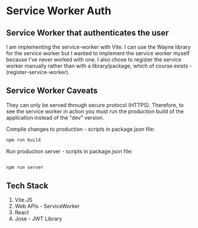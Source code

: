 # Service Worker Auth

## Service Worker that authenticates the user

I am implementing the service-worker with Vite. I can use the Wayne library for the service worker but I wanted to implement the service worker myself because I've never worked with one. I also chose to register the service worker manually rather than with a library/package, which of course exists - (register-service-worker).

## Service Worker Caveats

They can only be served through secure protocol (HTTPS). Therefore, to see the service worker in action you must run the production build of the application instead of the "dev" version.

Compile changes to production - scripts in package.json file:

```bash
npm run build
```

Run production server - scripts in package.json file:

```bash

npm run server

```

## Tech Stack

1. Vite.JS
2. Web APIs - ServiceWorker
3. React
4. Jose - JWT Library
